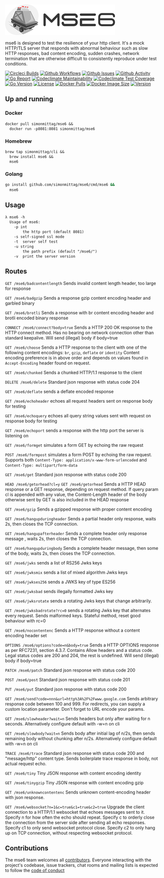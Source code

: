 ![](mse6.png)

mse6 is designed to test the resilience of your http client. It's a mock HTTP/TLS server that responds with 
abnormal behaviour such as slow HTTP responses, bad content encoding, sudden crashes, network termination 
that are otherwise difficult to consistently reproduce under test conditions. 

[![Circleci Builds](https://circleci.com/gh/simonmittag/mse6.svg?style=shield)](https://circleci.com/gh/simonmittag/mse6)
[![Github Workflows](https://github.com/simonmittag/mse6/workflows/Go/badge.svg)](https://github.com/simonmittag/mse6/actions)
[![Github Issues](https://img.shields.io/github/issues/simonmittag/mse6)](https://github.com/simonmittag/mse6/issues)
[![Github Activity](https://img.shields.io/github/commit-activity/m/simonmittag/mse6)](https://img.shields.io/github/commit-activity/m/simonmittag/mse6)  
[![Go Report](https://goreportcard.com/badge/github.com/simonmittag/mse6)](https://goreportcard.com/report/github.com/simonmittag/mse6)
[![Codeclimate Maintainability](https://api.codeclimate.com/v1/badges/362bc41f687169d50e6b/maintainability)](https://codeclimate.com/github/simonmittag/mse6/maintainability)
[![Codeclimate Test Coverage](https://api.codeclimate.com/v1/badges/362bc41f687169d50e6b/test_coverage)](https://codeclimate.com/github/simonmittag/mse6/test_coverage)
[![Go Version](https://img.shields.io/github/go-mod/go-version/simonmittag/jabba)](https://img.shields.io/github/go-mod/go-version/simonmittag/jabba)
[![License](https://img.shields.io/badge/License-Apache%202.0-blue.svg)](https://opensource.org/licenses/Apache-2.0)
[![Docker Pulls](https://img.shields.io/docker/pulls/simonmittag/mse6)](https://img.shields.io/docker/pulls/simonmittag/mse6)
[![Docker Image Size](https://img.shields.io/docker/image-size/simonmittag/mse6?sort=date)](https://img.shields.io/docker/image-size/simonmittag/mse6?sort=date)
[![Version](https://img.shields.io/badge/version-0.5.1-orange)](https://github.com/simonmittag/mse6/releases/tag/v0.5.1)

## Up and running
### Docker
```
docker pull simonmittag/mse6 &&
  docker run -p8081:8081 simonmittag/mse6
```

### Homebrew
```
brew tap simonmittag/cli &&
  brew install mse6 &&
  mse6
```

### Golang
```bash
go install github.com/simonmittag/mse6/cmd/mse6 && 
  mse6
```

## Usage
```
λ mse6 -h
  Usage of mse6:
    -p int
      	the http port (default 8081)
    -s self-signed ssl mode
    -t	server self test
    -u string
    	the path prefix (default "/mse6/")
    -v	print the server version
```

## Routes
`GET /mse6/badcontentlength`
Sends invalid content length header, too large for response

`GET /mse6/badgzip`
Sends a response gzip content encoding header and garbled binary

`GET /mse6/brotli`
Sends a response with br content encoding header and brotli encoded binary response

`CONNECT /mse6/connect?body=true`
Sends a HTTP 200 OK response to the HTTP connect method. Has no bearing on network connection other than standard keepalive.
Will send (illegal) body if body=true

`GET /mse6/choose`
Sends a HTTP response to the client with one of the following content encodings: `br`, `gzip`, `deflate` or `identity` 
Content encoding preference is in above order and depends on values found in `Accept-Encoding` header found on request. 

`GET /mse6/chunked`
Sends a chunked HTTP/1.1 response to the client

`DELETE /mse6/delete`
Standard json response with status code 204

`GET /mse6/deflate`
sends a deflate encoded response

`GET /mse6/echoheader`
echoes all request headers sent on response body for testing

`GET /mse6/echoquery`
echoes all query string values sent with request on response body for testing

`GET /mse6/echoport`
sends a response with the http port the server is listening on

`GET /mse6/formget`
simulates a form GET by echoing the raw request

`POST /mse6/formpost`
simulates a form POST by echoing the raw request. Supports both `Content-Type: application/x-www-form-urlencoded`
and `Content-Type: multipart/form-data`

`GET /mse6/get`
Standard json response with status code 200

`HEAD /mse6/getorhead?cl=y`
`GET /mse6/getorhead`
Sends a HTTP HEAD response or a GET response, depending on request method.
If query param cl is appended with any value, the Content-Length header of 
the body otherwise sent by GET is also included in the HEAD response

`GET /mse6/gzip`
Sends a gzipped response with proper content encoding

`GET /mse6/hangupduringheader`
Sends a partial header only response, waits 2s, then closes the TCP connection.

`GET /mse6/hangupafterheader`
Sends a complete header only response message , waits 2s, then closes the TCP connection.

`GET /mse6/hangupduringbody`
Sends a complete header message, then some of the body, waits 2s, then closes the TCP connection.

`GET /mse6/jwks`
sends a list of RS256 Jwks keys

`GET /mse6/jwksmix`
sends a list of mixed algorithm Jwks keys

`GET /mse6/jwkses256`
sends a JWKS key of type ES256

`GET /mse6/jwksbad`
sends illegally formatted Jwks key

`GET /mse6/jwksrotate`
sends a rotating Jwks keys that change arbitrarily.

`GET /mse6/jwksbadrotate?rc=0`
sends a rotating Jwks key that alternates every request. Sends malformed keys. Stateful method, reset good behaviour with rc=0

`GET /mse6/nocontentenc`
Sends a HTTP response without a content encoding header set

`OPTIONS /mse6/options?code=n&body=true`
Sends a HTTP OPTIONS response as per RFC7231, section 4.3.7. Contains Allow headers and a status code.
Legal status codes are 200 and 204, the rest is undefined. Will send (illegal) body if body=true

`PATCH /mse6/patch`
Standard json response with status code 200

`POST /mse6/post`
Standard json response with status code 201

`PUT /mse6/put`
Standard json response with status code 200

`GET /mse6/send?code=nnn&url=http%3A%2F%2Fwww.google.com`
Sends arbitrary response code between 100 and 999. For redirects, you can supply a custom
location parameter. Don't forget to URL encode your params.

`GET /mse6/slowheader?wait=n`
Sends headers but only after waiting for n seconds. 
Alternatively configure default with -w=n on cli

`GET /mse6/slowbody?wait=n`
Sends body after initial lag of n/2s, then sends remaining body without chunking after n/2s. 
Alternatively configure default with -w=n on cli

`TRACE /mse6/trace`
Standard json response with status code 200 and "message/http" content type.
Sends boilerplate trace response in body, not actual request echo.

`GET /mse6/tiny`
Tiny JSON response with content encoding identity

`GET /mse6/tinygzip`
Tiny JSON response with content encoding gzip

`GET /mse6/unknowncontentenc`
Sends unknown content-encoding header with json response.


`GET /mse6/websocket?n=1&c=true&c1=true&c2=true`
Upgrade the client connection to a HTTP/1.1 websocket that echoes messages sent to it.
Specify n for how often the echo should repeat. Specify c to orderly close the connection
from the server side after sending all echo responses. Specify c1 to only send websocket
protocol close. Specify c2 to only hang up on TCP connection, without respecting websocket protocol.

## Contributions
The mse6 team welcomes all [contributors](https://github.com/simonmittag/mse6/blob/master/CONTRIBUTING.md). Everyone interacting with the project's codebase, issue trackers, chat rooms and mailing lists
is expected to follow the [code of conduct](https://github.com/simonmittag/mse6/blob/master/CODE_OF_CONDUCT.md)
